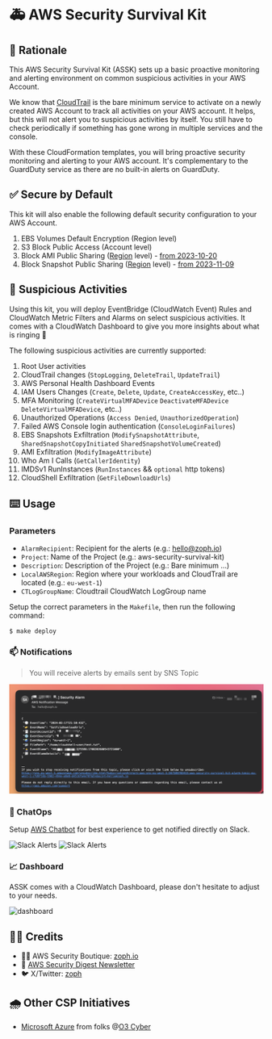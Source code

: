 # 🚑 AWS Security Survival Kit

## :brain: Rationale

This AWS Security Survival Kit (ASSK) sets up a basic proactive monitoring and alerting environment on common suspicious activities in your AWS Account.

We know that [CloudTrail](https://aws.amazon.com/cloudtrail/) is the bare minimum service to activate on a newly created AWS Account to track all activities on your AWS account. It helps, but this will not alert you to suspicious activities by itself. You still have to check periodically if something has gone wrong in multiple services and the console.

With these CloudFormation templates, you will bring proactive security monitoring and alerting to your AWS account. It's complementary to the GuardDuty service as there are no built-in alerts on GuardDuty.

## ✅ Secure by Default

This kit will also enable the following default security configuration to your AWS Account.

1. EBS Volumes Default Encryption (Region level)
2. S3 Block Public Access (Account level)
3. Block AMI Public Sharing ([Region](https://docs.aws.amazon.com/AWSEC2/latest/UserGuide/sharingamis-intro.html#block-public-access-to-amis) level) - [from 2023-10-20](https://aws.amazon.com/about-aws/whats-new/2023/10/ami-block-public-enabled-aws-accounts-no-public-amis/)
4. Block Snapshot Public Sharing ([Region](https://docs.aws.amazon.com/AWSEC2/latest/UserGuide/sharingamis-intro.html#block-public-access-to-amis) level) - [from 2023-11-09](https://aws.amazon.com/blogs/aws/new-block-public-sharing-of-amazon-ebs-snapshots/)

## 💾 Suspicious Activities

Using this kit, you will deploy EventBridge (CloudWatch Event) Rules and CloudWatch Metric Filters and Alarms on select suspicious activities. It comes with a CloudWatch Dashboard to give you more insights about what is ringing 🔔

The following suspicious activities are currently supported:

1. Root User activities
2. CloudTrail changes (`StopLogging`, `DeleteTrail`, `UpdateTrail`)
3. AWS Personal Health Dashboard Events
4. IAM Users Changes (`Create`, `Delete`, `Update`, `CreateAccessKey`, etc..)
5. MFA Monitoring (`CreateVirtualMFADevice` `DeactivateMFADevice` `DeleteVirtualMFADevice`, etc..)
6. Unauthorized Operations (`Access Denied`, `UnauthorizedOperation`)
7. Failed AWS Console login authentication (`ConsoleLoginFailures`)
8. EBS Snapshots Exfiltration (`ModifySnapshotAttribute`, `SharedSnapshotCopyInitiated` `SharedSnapshotVolumeCreated`)
9. AMI Exfiltration (`ModifyImageAttribute`)
10. Who Am I Calls (`GetCallerIdentity`)
11. IMDSv1 RunInstances (`RunInstances` && `optional` http tokens)
12. CloudShell Exfiltration (`GetFileDownloadUrls`)

## :keyboard: Usage

### Parameters

- `AlarmRecipient`: Recipient for the alerts (e.g.: hello@zoph.io)
- `Project`: Name of the Project (e.g.: aws-security-survival-kit)
- `Description`: Description of the Project (e.g.: Bare minimum ...)
- `LocalAWSRegion`: Region where your workloads and CloudTrail are located (e.g.: `eu-west-1`)
- `CTLogGroupName`: Cloudtrail CloudWatch LogGroup name

Setup the correct parameters in the `Makefile`, then run the following command:

    $ make deploy

### 📫 Notifications

> You will receive alerts by emails sent by SNS Topic

![Email Notification](./assets/notification.png)

### :robot: ChatOps

Setup [AWS Chatbot](https://aws.amazon.com/chatbot/) for best experience to get notified directly on Slack.

![Slack Alerts](./assets/slack-alert03.png)
![Slack Alerts](./assets/slack-alert02.png)

### 📈 Dashboard

ASSK comes with a CloudWatch Dashboard, please don't hesitate to adjust to your needs.

![dashboard](assets/dashboard.png)

## :man_technologist: Credits

- 🏴‍☠️ AWS Security Boutique: [zoph.io](https://zoph.io)
- 💌 [AWS Security Digest Newsletter](https://awssecuritydigest.com)
- 🐦 X/Twitter: [zoph](https://twitter.com/zoph)

## 🌧️ Other CSP Initiatives

- [Microsoft Azure](https://github.com/O3-Cyber/azure-security-survival-kit) from folks @[O3 Cyber](https://www.o3c.no/)
